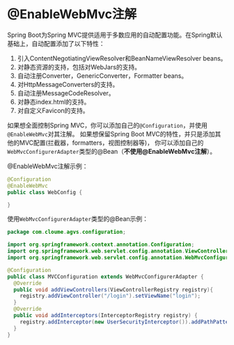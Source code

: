 @EnableWebMvc注解
==============================
Spring Boot为Spring MVC提供适用于多数应用的自动配置功能。在Spring默认基础上，自动配置添加了以下特性：

1. 引入ContentNegotiatingViewResolver和BeanNameViewResolver beans。
2. 对静态资源的支持，包括对WebJars的支持。
3. 自动注册Converter，GenericConverter，Formatter beans。
4. 对HttpMessageConverters的支持。
5. 自动注册MessageCodeResolver。
6. 对静态index.html的支持。
7. 对自定义Favicon的支持。

如果想全面控制Spring MVC，你可以添加自己的`@Configuration`，并使用`@EnableWebMvc`对其注解。
如果想保留Spring Boot MVC的特性，并只是添加其他的MVC配置(拦截器，formatters，视图控制器等)，
你可以添加自己的`WebMvcConfigurerAdapter`类型的@Bean（**不使用@EnableWebMvc注解**）。

@EnableWebMvc注解示例：
```java
@Configuration
@EnableWebMvc
public class WebConfig {

}
```
使用`WebMvcConfigurerAdapter`类型的@Bean示例：
```java
package com.cloume.agvs.configuration;

import org.springframework.context.annotation.Configuration;
import org.springframework.web.servlet.config.annotation.ViewControllerRegistry;
import org.springframework.web.servlet.config.annotation.WebMvcConfigurerAdapter;

@Configuration
public class MVCConfiguration extends WebMvcConfigurerAdapter {
  @Override
  public void addViewControllers(ViewControllerRegistry registry){
    registry.addViewController("/login").setViewName("login");
  }
  @Override
  public void addInterceptors(InterceptorRegistry registry) {
    registry.addInterceptor(new UserSecurityInterceptor()).addPathPatterns("/user/**");
  }
}
```
